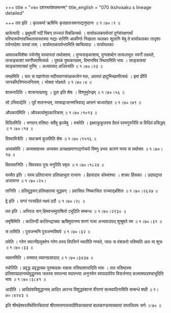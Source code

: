 +++
title = "०७० दशरथवंशकथनम्"
title_english = "070 ikshvaaku s lineage detailed"

+++
तत इति । कृतकर्मा ऋषिभिः कृतप्रातःसवनाद्यनुष्ठानः  ॥  १।७०।१ ॥   

  

भ्रातेत्यादि । इक्षुमतीं नदीं पिबन् तज्जलं पिबन्नित्यर्थः । वार्याफलकपर्यन्तां दुर्गसंरक्षणार्थं परिघारूपेणावस्थितायास्तस्या नद्याः वारिणि आकीर्णाः निखाताः फलकाः शूलानि येषु ते वार्याफलकाः तादृशाः पर्यन्तदेशाः यस्यां ताम् । वार्यामलकपर्यन्तामिति क्वचित्पाठः । वार्यामलकाः  

आमलकविशेषाः पर्यन्तेषु यस्यास्तां तथोक्ताम् । पुण्यसङ्काशाम्, पुण्यशब्देन तत्फलभूतः स्वर्गो लक्ष्यते, तत्सङ्काशां स्वर्गोपमामित्यर्थः । पुष्पकं पुष्पकाख्यम्, विमानमिव स्थितामिति भावः । साङ्काश्यां साङ्काश्याख्यां पुरीम् । अध्यवसत् अधिवसति  ॥  १।७०।२३ ॥   

  

तमहमिति । यतः स यज्ञगोप्ता मदीययागसंरक्षकत्वेन मतः, अतस्तं द्रष्टुमिच्छामीत्यर्थः । इमां प्रीतिं जानकीपरिणयजनिताम् । भोक्ता भोक्ष्यते  ॥  १।७०।४ ॥   

  

शासनादिति । शासनात्प्रययुः । दूता इति शेषः । विष्णुमुपेन्द्रम्  ॥  १।७०।५६ ॥   

  

सो ऽभिवाद्येति । पूर्वं शतानन्दम्, पश्चाद्राजानमभिवाद्य आसनं चाध्यरोहत  ॥  १।७०।७९ ॥   

  

औपकार्यमिति । औपकार्यामुपकारिकाम्  ॥  १।७०।१०१३ ॥   

  

विदितमिति । भगवान् वसिष्टः सर्वेषु कृत्येषु । वक्तेति । इक्ष्वाकुकुलस्य दैवतं परमगुरुरिति च विदितं प्रसिद्धम्  ॥  १।७०।१४ ॥   

  

विश्वामित्रेति । यथाक्रमं कुलमिति शेषः  ॥  १।७०।१५१६ ॥   

  

अव्यक्तेति । अव्यक्तप्रभवः अव्यक्तः प्रत्यक्षप्रमाणाद्यगोचरो विष्णुः प्रभवः कारणं यस्य स तथोक्तः  ॥  १।७०।१७ ॥   

  

विवस्वानिति । विवस्वतः पुत्रः मनुरिति स्मृतः  ॥  १।७०।१८२४ ॥   

  

यस्यैत इति । यस्य प्रतिराजानः प्रतिपक्षभूता राजानः । हैहयादयः सोमवंश्याः । शत्रवः हिंसकाः । उदपद्यन्त अजायन्त  ॥  १।७०।२५।  

तानिति । प्रतियुद्ध्यन् प्रतिपक्षतया युद्ध्यन् । प्रवासितः निष्कासितः राज्याद्भ्रंशितः  ॥  १।७०।२६२७ ॥   

  

द्वे इति । सगरं गरसहितं भक्ष्यं ददौ  ॥  १।७०।२८ ॥   

  

तत इति । अभिरतः सन् हिमवन्तमुपाश्रितो ऽभूदिति सम्बन्धः  ॥  १।७०।२९३० ॥   

  

तमृषिमिति । कालिन्दी कालिन्द्याख्या ऋषिमुपागम्य शरणं गत्वा अभ्यवादयत् शुश्रूषते स्म  ॥  १।७०।३१ ॥   

  

स तामिति । पुत्रजन्मनि पुत्रजन्मविषये  ॥  १।७०।३२ ॥   

  

तवेति । गरेण सपत्नीप्रयुक्तेन गरेण तस्य विपत्तिर्न भवतीति गम्यते, जातः स वंशकरो भविष्यति अतः मा शुचः  ॥  १।७०।३३ ॥   

  

च्यवनमिति । तस्मात् च्यवनप्रसादात्  ॥  १।७०।३४३७ ॥   

  

रघोरिति । प्रवृद्धः प्रवृद्धाख्यः पुरुषादकः राक्षसः वसिष्ठशापादिति भावः । ततः वसिष्ठस्य प्रतिशापप्रदानार्थमुद्धृतस्य जलस्य स्वपत्न्या मदयन्त्या अनुनयेन स्वपादयोरेव विसर्जनात् कल्माषपादश्चाभूदिति भावः  ॥  १।७०।३८४१ ॥   

  

आदीति । आदिवंशविशुद्धानाम् आदित आरभ्य विशुद्धवंशानां वीराणां सत्यवादिनामिति सम्बन्धे षष्ठी  ॥  १।७०।४२४३ ॥   

  

इति श्रीमहेश्वरतीर्थविरचितायां श्रीरामायणतत्त्वदीपिकाख्यायां बालकाण्डव्याख्यायां सप्ततितमः सर्गः  ॥  ७०  ॥   

  

  

